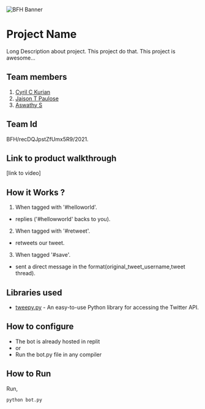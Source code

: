 ![BFH Banner](https://trello-attachments.s3.amazonaws.com/542e9c6316504d5797afbfb9/542e9c6316504d5797afbfc1/39dee8d993841943b5723510ce663233/Frame_19.png)
# Project Name
Long Description about project. This project do that. This project is awesome...
## Team members
1. [Cyril C Kurian ](https://github.com/cyrilckurian)
2. [Jaison T Paulose](https://github.com/Go4me)
3. [Aswathy S ](https://github.com/Aswathys-28)
## Team Id
BFH/recDQJpstZfUmx5R9/2021.
## Link to product walkthrough
[link to video]
## How it Works ?
1. When tagged with '#helloworld'.
- replies ('#hellowworld' backs to you).
2. When tagged with '#retweet'.
- retweets our tweet.
3. When tagged '#save'.
- sent a direct message in the format(original_tweet_username,tweet thread). 
## Libraries used
- [tweepy.py](https://www.tweepy.org) - An easy-to-use Python library for accessing the Twitter API.
## How to configure
* The bot is already hosted in replit
* or 
* Run the bot.py file in any compiler

## How to Run
Run,
```bash
python bot.py
```
